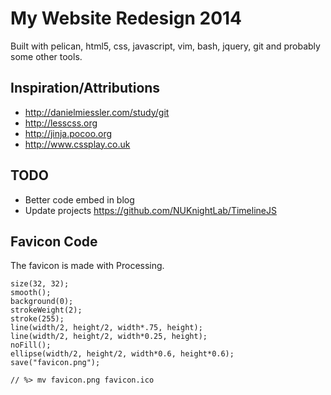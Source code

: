 # My Website Redesign 2014

Built with pelican, html5, css, javascript, vim, bash, jquery, git and probably some other tools.

## Inspiration/Attributions
- <http://danielmiessler.com/study/git>  
- <http://lesscss.org>  
- <http://jinja.pocoo.org>  
- <http://www.cssplay.co.uk>

## TODO ##

- Better code embed in blog
- Update projects  https://github.com/NUKnightLab/TimelineJS

## Favicon Code

The favicon is made with Processing. 

    size(32, 32);
    smooth();
    background(0);
    strokeWeight(2);
    stroke(255);
    line(width/2, height/2, width*.75, height);
    line(width/2, height/2, width*0.25, height);
    noFill();
    ellipse(width/2, height/2, width*0.6, height*0.6);
    save("favicon.png");

    // %> mv favicon.png favicon.ico

